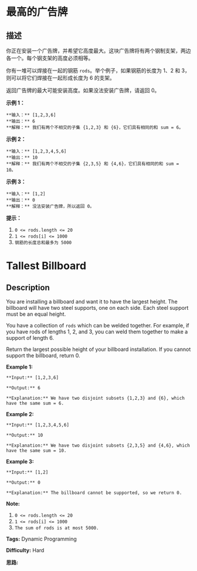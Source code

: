 # 最高的广告牌

## 描述

你正在安装一个广告牌，并希望它高度最大。这块广告牌将有两个钢制支架，两边各一个。每个钢支架的高度必须相等。

你有一堆可以焊接在一起的钢筋 `rods`。举个例子，如果钢筋的长度为 1、2 和 3，则可以将它们焊接在一起形成长度为 6 的支架。

返回广告牌的最大可能安装高度。如果没法安装广告牌，请返回 0。



**示例 1：**

    
    
    **输入：** [1,2,3,6]
    **输出：** 6
    **解释：** 我们有两个不相交的子集 {1,2,3} 和 {6}，它们具有相同的和 sum = 6。
    

**示例 2：**

    
    
    **输入：** [1,2,3,4,5,6]
    **输出：** 10
    **解释：** 我们有两个不相交的子集 {2,3,5} 和 {4,6}，它们具有相同的和 sum = 10。

**示例 3：**

    
    
    **输入：** [1,2]
    **输出：** 0
    **解释：** 没法安装广告牌，所以返回 0。



**提示：**

  1. `0 <= rods.length <= 20`
  2. `1 <= rods[i] <= 1000`
  3. `钢筋的长度总和最多为 5000`



# Tallest Billboard

## Description



You are installing a billboard and want it to have the largest height.  The billboard will have two steel supports, one on each side.  Each steel support must be an equal height.

You have a collection of `rods` which can be welded together.  For example, if you have rods of lengths 1, 2, and 3, you can weld them together to make a support of length 6.

Return the largest possible height of your billboard installation.  If you cannot support the billboard, return 0.



**Example 1:**

    
    
    **Input:** [1,2,3,6]
    **Output:** 6
    **Explanation:** We have two disjoint subsets {1,2,3} and {6}, which have the same sum = 6.
    

**Example 2:**

    
    
    **Input:** [1,2,3,4,5,6]
    **Output:** 10
    **Explanation:** We have two disjoint subsets {2,3,5} and {4,6}, which have the same sum = 10.
    

**Example 3:**

    
    
    **Input:** [1,2]
    **Output:** 0
    **Explanation:** The billboard cannot be supported, so we return 0.
    



**Note:**

  1. `0 <= rods.length <= 20`
  2. `1 <= rods[i] <= 1000`
  3. `The sum of rods is at most 5000.`


**Tags:** Dynamic Programming

**Difficulty:** Hard

**思路:**
